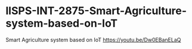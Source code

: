 # llSPS-INT-2875-Smart-Agriculture-system-based-on-IoT
Smart Agriculture system based on IoT
https://youtu.be/Dw0EBanELaQ
